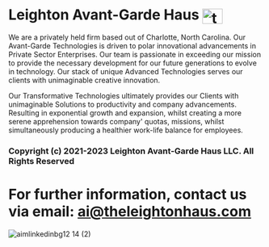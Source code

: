 # Leighton Avant-Garde Haus <a href="https://www.linkedin.com/company/theleightonhaus/" target="blank"><img align="center" src="https://raw.githubusercontent.com/rahuldkjain/github-profile-readme-generator/master/src/images/icons/Social/linked-in-alt.svg" alt="thelucienleighton" height="30" width="40" /></a>
We are a privately held firm based out of Charlotte, North Carolina. Our Avant-Garde Technologies is driven to polar innovational advancements in Private Sector Enterprises. Our team is passionate in exceeding our mission to provide the necessary development for our future generations to evolve in technology. Our stack of unique Advanced Technologies serves our clients with unimaginable creative innovation.

Our Transformative Technologies ultimately provides our Clients with unimaginable Solutions to productivity and company advancements. Resulting in exponential growth and expansion, whilst creating a more serene apprehension towards company' quotas, missions, whilst simultaneously producing a healthier work-life balance for employees.


### Copyright (c) 2021-2023 Leighton Avant-Garde Haus LLC. All Rights Reserved


# For further information, contact us via email: ai@theleightonhaus.com 
![aimlinkedinbg12 14 (2)](https://user-images.githubusercontent.com/119469038/209342013-ad59d147-7591-4a96-8714-495374bf51ad.png)


